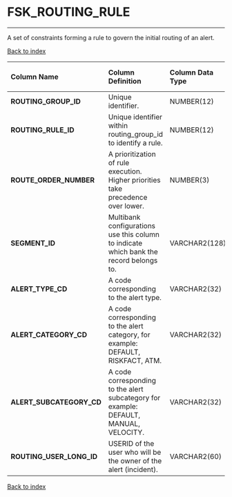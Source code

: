 # FSK_ROUTING_RULE

---

A set of constraints forming a rule to govern the initial routing of an alert.

[Back to index](./index.md)

| Column Name              | Column Definition                                                                      | Column Data Type   | Column Null Option   | PK   | FK   |
|:-------------------------|:---------------------------------------------------------------------------------------|:-------------------|:---------------------|:-----|:-----|
| **ROUTING_GROUP_ID**     | Unique identifier.                                                                     | NUMBER(12)         | Not Null             | No   | Yes  |
| **ROUTING_RULE_ID**      | Unique identifier within routing_group_id to identify a rule.                          | NUMBER(12)         | Not Null             | Yes  | No   |
| **ROUTE_ORDER_NUMBER**   | A prioritization of rule execution.  Higher priorities take precedence over lower.     | NUMBER(3)          | Not Null             | Yes  | No   |
| **SEGMENT_ID**           | Multibank configurations use this column to indicate which bank the record belongs to. | VARCHAR2(128)      | Not Null             | No   | Yes  |
| **ALERT_TYPE_CD**        | A code corresponding to the alert type.                                                | VARCHAR2(32)       | Null                 | No   | No   |
| **ALERT_CATEGORY_CD**    | A code corresponding to the alert category, for example: DEFAULT, RISKFACT, ATM.       | VARCHAR2(32)       | Null                 | No   | No   |
| **ALERT_SUBCATEGORY_CD** | A code corresponding to the alert subcategory for example: DEFAULT, MANUAL, VELOCITY.  | VARCHAR2(32)       | Null                 | No   | No   |
| **ROUTING_USER_LONG_ID** | USERID of the user who will be the owner of the alert (incident).                      | VARCHAR2(60)       | Null                 | No   | No   |

[Back to index](./index.md)